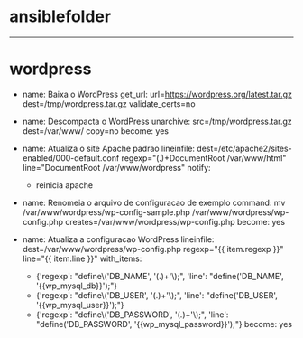 # ansiblefolder
---
# wordpress

- name: Baixa o WordPress
  get_url:
    url=https://wordpress.org/latest.tar.gz
    dest=/tmp/wordpress.tar.gz
    validate_certs=no

- name: Descompacta o WordPress
  unarchive: src=/tmp/wordpress.tar.gz dest=/var/www/ copy=no
  become: yes

- name: Atualiza o site Apache padrao
  lineinfile:
    dest=/etc/apache2/sites-enabled/000-default.conf
    regexp="(.)+DocumentRoot /var/www/html"
    line="DocumentRoot /var/www/wordpress"
  notify:
    - reinicia apache

- name: Renomeia o arquivo de configuracao de exemplo
  command: mv /var/www/wordpress/wp-config-sample.php /var/www/wordpress/wp-config.php creates=/var/www/wordpress/wp-config.php
  become: yes

- name: Atualiza a configuracao WordPress
  lineinfile:
    dest=/var/www/wordpress/wp-config.php
    regexp="{{ item.regexp }}"
    line="{{ item.line }}"
  with_items:
    - {'regexp': "define\\('DB_NAME', '(.)+'\\);", 'line': "define('DB_NAME', '{{wp_mysql_db}}');"}
    - {'regexp': "define\\('DB_USER', '(.)+'\\);", 'line': "define('DB_USER', '{{wp_mysql_user}}');"}
    - {'regexp': "define\\('DB_PASSWORD', '(.)+'\\);", 'line': "define('DB_PASSWORD', '{{wp_mysql_password}}');"}
  become: yes
